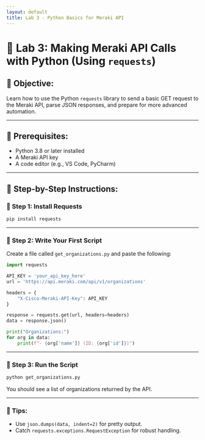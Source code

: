 ```yaml
---
layout: default
title: Lab 3 - Python Basics for Meraki API
---
```


# 🔹 Lab 3: Making Meraki API Calls with Python (Using `requests`)

## 🎯 Objective:
Learn how to use the Python `requests` library to send a basic GET request to the Meraki API, parse JSON responses, and prepare for more advanced automation.

---

## 🧰 Prerequisites:
- Python 3.8 or later installed
- A Meraki API key
- A code editor (e.g., VS Code, PyCharm)

---

## 🧭 Step-by-Step Instructions:

### 🐍 Step 1: Install Requests

```bash
pip install requests
```

---

### 📄 Step 2: Write Your First Script

Create a file called `get_organizations.py` and paste the following:

```python
import requests

API_KEY = 'your_api_key_here'
url = 'https://api.meraki.com/api/v1/organizations'

headers = {
    "X-Cisco-Meraki-API-Key": API_KEY
}

response = requests.get(url, headers=headers)
data = response.json()

print("Organizations:")
for org in data:
    print(f"- {org['name']} (ID: {org['id']})")
```

---

### 🧪 Step 3: Run the Script

```bash
python get_organizations.py
```

You should see a list of organizations returned by the API.

---

### 🧠 Tips:
- Use `json.dumps(data, indent=2)` for pretty output.
- Catch `requests.exceptions.RequestException` for robust handling.
